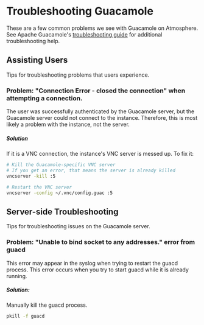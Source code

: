 # Troubleshooting Guacamole

These are a few common problems we see with Guacamole on Atmosphere. See Apache Guacamole's [troubleshooting guide](https://guacamole.apache.org/doc/gug/troubleshooting.html) for additional troubleshooting help.

## Assisting Users

Tips for troubleshooting problems that users experience.

### Problem: "Connection Error - closed the connection" when attempting a connection.
The user was successfully authenticated by the Guacamole server, but the Guacamole server could not connect to the instance. Therefore, this is most likely a problem with the instance, not the server.

##### Solution
If it is a VNC connection, the instance's VNC server is messed up. To fix it:
```bash
# Kill the Guacamole-specific VNC server
# If you get an error, that means the server is already killed
vncserver -kill :5

# Restart the VNC server
vncserver -config ~/.vnc/config.guac :5
```


## Server-side Troubleshooting

Tips for troubleshooting issues on the Guacamole server.

### Problem: "Unable to bind socket to any addresses." error from guacd
This error may appear in the syslog when trying to restart the guacd process. This error occurs when you try to start guacd while it is already running.

##### Solution:
Manually kill the guacd process.
```bash
pkill -f guacd
```

